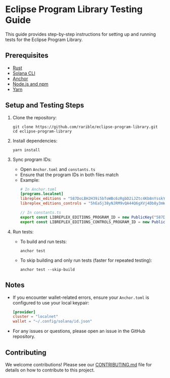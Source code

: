 # Eclipse Program Library Testing Guide

This guide provides step-by-step instructions for setting up and running tests for the Eclipse Program Library.

## Prerequisites

- [Rust](https://www.rust-lang.org/tools/install)
- [Solana CLI](https://docs.solana.com/cli/install-solana-cli-tools)
- [Anchor](https://www.anchor-lang.com/docs/installation)
- [Node.js and npm](https://nodejs.org/en/download/)
- [Yarn](https://classic.yarnpkg.com/en/docs/install)

## Setup and Testing Steps

1. Clone the repository:
   ```
   git clone https://github.com/rarible/eclipse-program-library.git
   cd eclipse-program-library
   ```

2. Install dependencies:
   ```
   yarn install
   ```

3. Sync program IDs:
   - Open `Anchor.toml` and `constants.ts`
   - Ensure that the program IDs in both files match
   - Example:
     ```toml
     # In Anchor.toml
     [programs.localnet]
     libreplex_editions = "587DoLBH2H39i5bToWBc6zRgbD2iJZtc4Kb8nYsskYTq"
     libreplex_editions_controls = "5hEa5j38yNJRM9vQA44Q6gXVj4Db8y3mWxkDtQeofKKs"
     ```
     ```typescript
     // In constants.ts
     export const LIBREPLEX_EDITIONS_PROGRAM_ID = new PublicKey("587DoLBH2H39i5bToWBc6zRgbD2iJZtc4Kb8nYsskYTq");
     export const LIBREPLEX_EDITIONS_CONTROLS_PROGRAM_ID = new PublicKey("5hEa5j38yNJRM9vQA44Q6gXVj4Db8y3mWxkDtQeofKKs");
     ```

4. Run tests:
   - To build and run tests:
     ```
     anchor test
     ```
   - To skip building and only run tests (faster for repeated testing):
     ```
     anchor test --skip-build
     ```

## Notes

- If you encounter wallet-related errors, ensure your `Anchor.toml` is configured to use your local keypair:
  ```toml
  [provider]
  cluster = "localnet"
  wallet = "~/.config/solana/id.json"
  ```

- For any issues or questions, please open an issue in the GitHub repository.

## Contributing

We welcome contributions! Please see our [CONTRIBUTING.md](CONTRIBUTING.md) file for details on how to contribute to this project.

